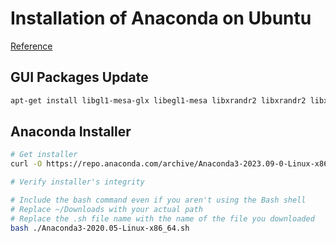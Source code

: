 # Installation of Anaconda on Ubuntu

[Reference](https://docs.anaconda.com/free/anaconda/install/linux/)

## GUI Packages Update

```sh
apt-get install libgl1-mesa-glx libegl1-mesa libxrandr2 libxrandr2 libxss1 libxcursor1 libxcomposite1 libasound2 libxi6 libxtst6
```

## Anaconda Installer

```sh
# Get installer
curl -O https://repo.anaconda.com/archive/Anaconda3-2023.09-0-Linux-x86_64.sh

# Verify installer's integrity

# Include the bash command even if you aren't using the Bash shell
# Replace ~/Downloads with your actual path
# Replace the .sh file name with the name of the file you downloaded
bash ./Anaconda3-2020.05-Linux-x86_64.sh

```
